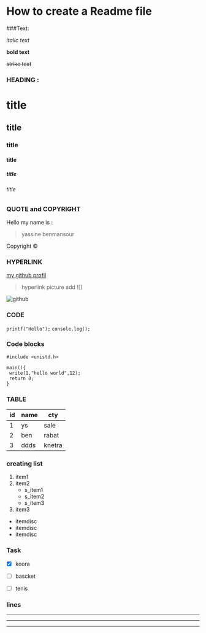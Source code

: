  # How to create a Readme file 
 
 ###Text:
 
 _italic text_
 
 **bold text**
 
 ~~strike  text~~
 
 
 ### HEADING :
 
 # title
 ## title
 ### title
 #### title
 ##### title
 ###### title


### QUOTE and COPYRIGHT

Hello my name is :
>yassine benmansour 

Copyright &copy;


### HYPERLINK

[my github profil](https://github.com/yassinbenmansour)

>hyperlink picture add ![]

![github](https://play-lh.googleusercontent.com/PCpXdqvUWfCW1mXhH1Y_98yBpgsWxuTSTofy3NGMo9yBTATDyzVkqU580bfSln50bFU)



### CODE

`printf("Hello");`
`console.log();`


### Code blocks 

```
#include <unistd.h>

main(){
 write(1,"hello world",12);
 return 0;
}

```

### TABLE

| id   | name   | cty   |
|----- |------- | ------|
| 1    | ys     | sale  |
| 2    | ben    | rabat |
| 3    | ddds   | knetra|


### creating list 

1. item1
2. item2
   * s_item1
   * s_item2
   * s_item3
3. item3
* itemdisc
* itemdisc
* itemdisc




### Task

- [x] koora
- [ ] bascket
- [ ] tenis




### lines

***


---
---
